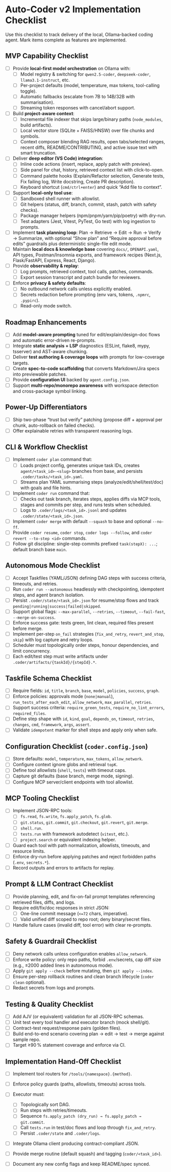 # Auto-Coder v2 Implementation Checklist

Use this checklist to track delivery of the local, Ollama-backed coding agent. Mark items complete as features are implemented.

## MVP Capability Checklist
- [ ] Provide **local-first model orchestration** on Ollama with:
  - [ ] Model registry & switching for `qwen2.5-coder`, `deepseek-coder`, `llama3.1-instruct`, etc.
  - [ ] Per-project defaults (model, temperature, max tokens, tool-calling toggle).
  - [ ] Automatic fallbacks (escalate from 7B to 14B/32B with summarisation).
  - [ ] Streaming token responses with cancel/abort support.
- [ ] Build **project-aware context**:
  - [ ] Incremental file indexer that skips large/binary paths (`node_modules`, build artifacts).
  - [ ] Local vector store (SQLite + FAISS/HNSW) over file chunks and symbols.
  - [ ] Context composer blending RAG results, open tabs/selected ranges, recent diffs, README/CONTRIBUTING, and active issue text with smart truncation.
- [ ] Deliver **deep editor (VS Code) integration**:
  - [ ] Inline code actions (insert, replace, apply patch with preview).
  - [ ] Side panel for chat, history, retrieved context list with click-to-open.
  - [ ] Command palette hooks (Explain/Refactor selection, Generate tests, Fix failing log, Write docstring, Create PR description).
  - [ ] Keyboard shortcut (`cmd/ctrl+enter`) and quick “Add file to context”.
- [ ] Support **local-only tool use**:
  - [ ] Sandboxed shell runner with allowlist.
  - [ ] Git helpers (status, diff, branch, commit, stash, patch with safety checks).
  - [ ] Package manager helpers (npm/pnpm/yarn/pip/poetry) with dry-run.
  - [ ] Test adapters (Jest, Vitest, PyTest, Go test) with log ingestion to prompts.
- [ ] Implement **task planning loop**: Plan → Retrieve → Edit → Run → Verify → Summarize, with optional “Show plan” and “Require approval before edits” guardrails plus deterministic single-file edit mode.
- [ ] Maintain **local docs & knowledge base** covering `docs/`, `OPENAPI.yaml`, API types, Postman/Insomnia exports, and framework recipes (Next.js, Flask/FastAPI, Express, React, Django).
- [ ] Provide **observability & replay**:
  - [ ] Log prompts, retrieved context, tool calls, patches, commands.
  - [ ] Export session transcript and patch bundle for reviewers.
- [ ] Enforce **privacy & safety defaults**:
  - [ ] No outbound network calls unless explicitly enabled.
  - [ ] Secrets redaction before prompting (env vars, tokens, `.npmrc`, `.pypirc`).
  - [ ] Read-only mode switch.

## Roadmap Enhancements
- [ ] Add **model-aware prompting** tuned for edit/explain/design-doc flows and automatic error-driven re-prompts.
- [ ] Integrate **static analysis + LSP** diagnostics (ESLint, flake8, mypy, tsserver) and AST-aware chunking.
- [ ] Deliver **test authoring & coverage loops** with prompts for low-coverage targets.
- [ ] Create **spec-to-code scaffolding** that converts Markdown/Jira specs into previewable patches.
- [ ] Provide **configuration UI** backed by `agent.config.json`.
- [ ] Support **multi-repo/monorepo awareness** with workspace detection and cross-package symbol linking.

## Power-Up Differentiators
- [ ] Ship two-phase “trust but verify” patching (propose diff + approval per chunk, auto-rollback on failed checks).
- [ ] Offer explainable retries with transparent reasoning logs.

## CLI & Workflow Checklist
- [ ] Implement `coder plan` command that:
  - [ ] Loads project config, generates unique task IDs, creates `agent/<task_id>-<slug>` branches from base, and persists `.coder/tasks/<task_id>.yaml`.
  - [ ] Streams plan YAML summarising steps (analyze/edit/shell/test/doc) with goals and file hints.
- [ ] Implement `coder run` command that:
  - [ ] Checks out task branch, iterates steps, applies diffs via MCP tools, stages and commits per step, and runs tests when scheduled.
  - [ ] Logs to `.coder/logs/<task_id>.jsonl` and updates `.coder/state/<task_id>.json`.
- [ ] Implement `coder merge` with default `--squash` to base and optional `--no-ff`.
- [ ] Provide `coder resume`, `coder stop`, `coder logs --follow`, and `coder revert --to-step <id>` commands.
- [ ] Follow git discipline: single-step commits prefixed `task(stepX): ...`; default branch base `main`.

## Autonomous Mode Checklist
- [ ] Accept Taskfiles (YAML/JSON) defining DAG steps with success criteria, timeouts, and retries.
- [ ] Run `coder run --autonomous` headlessly with checkpointing, idempotent steps, and agent branch isolation.
- [ ] Persist `.coder/state/<task_id>.json` for resume/stop flows and track `pending|running|success|failed|skipped`.
- [ ] Support global flags: `--max-parallel`, `--retries`, `--timeout`, `--fail-fast`, `--merge-on-success`.
- [ ] Enforce success gate: tests green, lint clean, required files present before merge.
- [ ] Implement per-step `on_fail` strategies (`fix_and_retry`, `revert_and_stop`, `skip`) with log capture and retry loops.
- [ ] Scheduler must topologically order steps, honour dependencies, and limit concurrency.
- [ ] Each edit/test step must write artifacts under `.coder/artifacts/{taskId}/{stepId}.*`.

## Taskfile Schema Checklist
- [ ] Require fields: `id`, `title`, `branch`, `base`, `model`, `policies`, `success`, `graph`.
- [ ] Enforce policies: approvals mode (`none|manual`), `run_tests_after_each_edit`, `allow_network`, `max_parallel`, `retries`.
- [ ] Support success criteria: `require_green_tests`, `require_no_lint_errors`, `required_files`.
- [ ] Define step shape with `id`, `kind`, `goal`, `depends_on`, `timeout`, `retries`, `changes`, `cmd`, `framework`, `args`, `assert`.
- [ ] Validate `idempotent` marker for shell steps and apply only when safe.

## Configuration Checklist (`coder.config.json`)
- [ ] Store defaults: `model`, `temperature`, `max_tokens`, `allow_network`.
- [ ] Configure context ignore globs and retrieval `topK`.
- [ ] Define tool allowlists (`shell`, `tests`) with timeout caps.
- [ ] Capture git defaults (base branch, merge mode, signing).
- [ ] Configure MCP server/client endpoints with tool allowlist.

## MCP Tooling Checklist
- [ ] Implement JSON-RPC tools:
  - [ ] `fs.read`, `fs.write`, `fs.apply_patch`, `fs.glob`.
  - [ ] `git.status`, `git.commit`, `git.checkout`, `git.revert`, `git.merge`.
  - [ ] `shell.run`.
  - [ ] `tests.run` with framework autodetect (`vitest`, etc.).
  - [ ] `project.search` or equivalent indexing helper.
- [ ] Guard each tool with path normalization, allowlists, timeouts, and resource limits.
- [ ] Enforce dry-run before applying patches and reject forbidden paths (`.env`, `secrets.*`).
- [ ] Record outputs and errors to artifacts for replay.

## Prompt & LLM Contract Checklist
- [ ] Provide planning, edit, and fix-on-fail prompt templates referencing retrieved files, diffs, and logs.
- [ ] Require edit/fix/doc responses in strict JSON:
  - [ ] One-line commit message (`<=72` chars, imperative).
  - [ ] Valid unified diff scoped to repo root; deny binary/secret files.
- [ ] Handle failure cases (invalid diff, tool error) with clear re-prompts.

## Safety & Guardrail Checklist
- [ ] Deny network calls unless configuration enables `allow_network`.
- [ ] Enforce write policy: only repo paths, forbid `.env`/secrets, cap diff size (e.g., ≤2000 added lines in autonomous mode).
- [ ] Apply `git apply --check` before mutating, then `git apply --index`.
- [ ] Ensure per-step rollback routines and clean branch lifecycle (`coder clean` optional).
- [ ] Redact secrets from logs and prompts.

## Testing & Quality Checklist
- [ ] Add AJV (or equivalent) validation for all JSON-RPC schemas.
- [ ] Unit test every tool handler and executor branch (mock shell/git).
- [ ] Contract-test request/response pairs (golden files).
- [ ] Build end-to-end scenario covering plan → edit → test → merge against sample repo.
- [ ] Target ≥90 % statement coverage and enforce via CI.

## Implementation Hand-Off Checklist
- [ ] Implement tool routers for `/tools/{namespace}.{method}`.
- [ ] Enforce policy guards (paths, allowlists, timeouts) across tools.
- [ ] Executor must:
  - [ ] Topologically sort DAG.
  - [ ] Run steps with retries/timeouts.
  - [ ] Sequence `fs.apply_patch (dry_run) → fs.apply_patch → git.commit`.
  - [ ] Call `tests.run` in test/doc flows and loop through `fix_and_retry`.
  - [ ] Persist `.coder/state` and `.coder/logs`.
- [ ] Integrate Ollama client producing contract-compliant JSON.
- [ ] Provide merge routine (default squash) and tagging (`coder/<task_id>`).
- [ ] Document any new config flags and keep README/spec synced.

